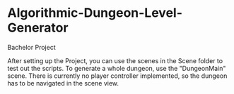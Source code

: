 # Algorithmic-Dungeon-Level-Generator
Bachelor Project

After setting up the Project, you can use the scenes in the Scene folder to test out the scripts.
To generate a whole dungeon, use the "DungeonMain" scene. 
There is currently no player controller implemented, so the dungeon has to be navigated in the scene view.
